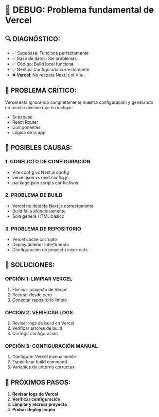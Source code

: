 # 🚨 DEBUG: Problema fundamental de Vercel

## 🔍 DIAGNÓSTICO:
- ✅ Supabase: Funciona perfectamente
- ✅ Base de datos: Sin problemas
- ✅ Código: Build local funciona
- ✅ Next.js: Configurado correctamente
- ❌ **Vercel**: No respeta Next.js ni Vite

## 🚨 PROBLEMA CRÍTICO:
Vercel está ignorando completamente nuestra configuración y generando un bundle mínimo que no incluye:
- Supabase
- React Router
- Componentes
- Lógica de la app

## 🔧 POSIBLES CAUSAS:

### 1. **CONFLICTO DE CONFIGURACIÓN**
- Vite config vs Next.js config
- vercel.json vs next.config.js
- package.json scripts conflictivos

### 2. **PROBLEMA DE BUILD**
- Vercel no detecta Next.js correctamente
- Build falla silenciosamente
- Solo genera HTML básico

### 3. **PROBLEMA DE REPOSITORIO**
- Vercel cache corrupto
- Deploy anterior interfiriendo
- Configuración de proyecto incorrecta

## 🚀 SOLUCIONES:

### OPCIÓN 1: LIMPIAR VERCEL
1. Eliminar proyecto de Vercel
2. Recrear desde cero
3. Conectar repositorio limpio

### OPCIÓN 2: VERIFICAR LOGS
1. Revisar logs de build en Vercel
2. Verificar errores de build
3. Corregir configuración

### OPCIÓN 3: CONFIGURACIÓN MANUAL
1. Configurar Vercel manualmente
2. Especificar build command
3. Variables de entorno correctas

## 🎯 PRÓXIMOS PASOS:

1. **Revisar logs de Vercel**
2. **Verificar configuración**
3. **Limpiar y recrear proyecto**
4. **Probar deploy limpio**

